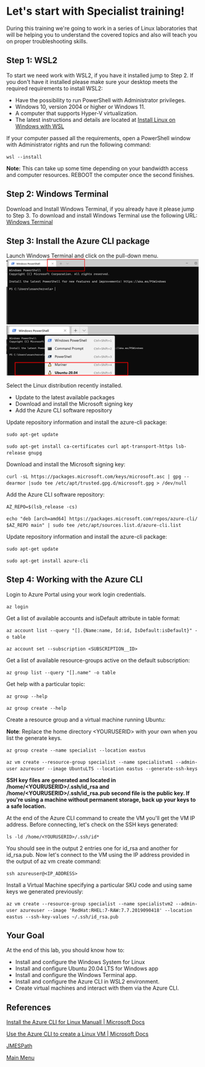 # Let's start with Specialist training!

During this training we're going to work in a series of Linux laboratories that will be helping you to understand the covered topics and also will teach you on proper troubleshooting skills. 

## Step 1: WSL2
To start we need work with WSL2, if you have it installed jump to Step 2.  If you don't have it installed please make sure your desktop meets the required requirements to install WSL2: 
- Have the possibility to run PowerShell with Administrator privileges.
- Windows 10, version 2004 or higher or Windows 11.
- A computer that supports Hyper-V virtualization.
- The latest instructions and details are located at [Install Linux on Windows with WSL](https://learn.microsoft.com/en-us/windows/wsl/install)

If your computer passed all the requirements, open a PowerShell window with Administrator rights and run the following command: 

`wsl --install`

**Note:**  This can take up some time depending on your bandwidth access and computer resources.   REBOOT the computer once the second finishes. 

## Step 2: Windows Terminal
Download and Install Windows Terminal, if you already have it please jump to Step 3.  To download and install Windows Terminal use the following URL: [Windows Terminal](https://aka.ms/terminal)

## Step 3: Install the Azure CLI package
Launch Windows Terminal and click on the pull-down menu. 
![Windows Terminal drop-down menu](https://github.com/mitchcr/ONEVM/blob/main/WSL/images/WindowsTerminal1.png)
![Windows Terminal OS selection](https://github.com/mitchcr/ONEVM/blob/main/WSL/images/WindowsTerminal2.png)

Select the Linux distribution recently installed. 

- Update to the latest available packages
- Download and install the Microsoft signing key
- Add the Azure CLI software repository

Update repository information and install the azure-cli package: 

`sudo apt-get update`

`sudo apt-get install ca-certificates curl apt-transport-https lsb-release gnupg`

Download and install the Microsoft signing key:

`curl -sL https://packages.microsoft.com/keys/microsoft.asc | gpg --dearmor |sudo tee /etc/apt/trusted.gpg.d/microsoft.gpg > /dev/null`

Add the Azure CLI software repository: 

`AZ_REPO=$(lsb_release -cs)`

`echo "deb [arch=amd64] https://packages.microsoft.com/repos/azure-cli/ $AZ_REPO main" | sudo tee /etc/apt/sources.list.d/azure-cli.list`

Update repository information and install the azure-cli package: 

`sudo apt-get update`

`sudo apt-get install azure-cli`

## Step 4: Working with the Azure CLI

Login to Azure Portal using your work login credentials. 

`az login`

Get a list of available accounts and isDefault attribute in table format:

`az account list --query "[].{Name:name, Id:id, IsDefault:isDefault}" -o table`

`az account set --subscription <SUBSCRIPTION__ID>` 

Get a list of available resource-groups active on the default subscription: 

`az group list --query "[].name" -o table`

Get help with a particular topic: 

`az group --help`

`az group create --help`

Create a resource group and a virtual machine running Ubuntu: 

__Note__: Replace the home directory \<YOURUSERID\> with your own when you list the generate keys. 

`az group create --name specialist --location eastus`

`az vm create --resource-group specialist --name specialistvm1 --admin-user azureuser --image UbuntuLTS --location eastus --generate-ssh-keys`

__SSH key files are generated and located in /home/\<YOURUSERID\>/.ssh/id_rsa and /home/\<YOURUSERID\>/.ssh/id_rsa.pub second file is the public key.  If you're using a machine without permanent storage, back up your keys to a safe location.__

At the end of the Azure CLI command to create the VM you'll get the VM IP address. Before connecting, let's check on the SSH keys generated: 

`ls -ld /home/<YOURUSERID>/.ssh/id*`

You should see in the output 2 entries one for id_rsa and another for id_rsa.pub.  Now let's connect to the VM using the IP address provided in the output of az vm create command: 

`ssh azureuser@<IP_ADDRESS>`

Install a Virtual Machine specifying a particular SKU code and using same keys we generated previously: 

`az vm create --resource-group specialist --name specialistvm2 --admin-user azureuser --image 'RedHat:RHEL:7-RAW:7.7.2019090418' --location eastus --ssh-key-values ~/.ssh/id_rsa.pub`


## Your Goal
At the end of this lab, you should know how to: 
- Install and configure the Windows System for Linux
- Install and configure Ubuntu 20.04 LTS for Windows app
- Install and configure the Windows Terminal app.
- Install and configure the Azure CLI in WSL2 environment.
- Create virtual machines and interact with them via the Azure CLI.

## References
[Install the Azure CLI for Linux Manuall | Microsoft Docs](https://learn.microsoft.com/en-us/cli/azure/install-azure-cli-linux?pivots=apt)

[Use the Azure CLI to create a Linux VM | Microsoft Docs](https://learn.microsoft.com/en-us/azure/virtual-machines/linux/quick-create-cli)

[JMESPath](https://jmespath.org/)


[Main Menu](https://github.com/mitchcr/ONEVM/blob/main/readme.md)
